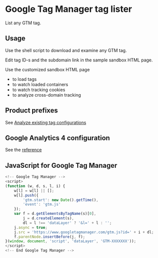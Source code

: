 # Google Tag Manager tag lister

List any GTM tag.

## Usage

Use the shell script to download and examine any GTM tag.

Edit tag ID-s and the subdomain link in the sample sandbox HTML page.

Use the customized sandbox HTML page

- to load tags
- to watch loaded containers
- to watch tracking cookies
- to analyze cross-domain tracking

## Product prefixes

See [Analyze existing tag configurations](https://developers.google.com/tag-platform/devguides/existing#gtag)

## Google Analytics 4 configuration

See the [reference](https://developers.google.com/analytics/devguides/collection/ga4/reference/config)

## JavaScript for Google Tag Manager

```javascript
<!-- Google Tag Manager -->
<script>
(function (w, d, s, l, i) {
    w[l] = w[l] || [];
    w[l].push({
        'gtm.start': new Date().getTime(),
        'event': 'gtm.js'
    });
    var f = d.getElementsByTagName(s)[0],
        j = d.createElement(s),
        dl = l !== 'dataLayer' ? '&l=' + l : '';
    j.async = true;
    j.src = 'https://www.googletagmanager.com/gtm.js?id=' + i + dl;
    f.parentNode.insertBefore(j, f);
}(window, document, 'script', 'dataLayer', 'GTM-XXXXXXX'));
</script>
<!-- End Google Tag Manager -->
```
